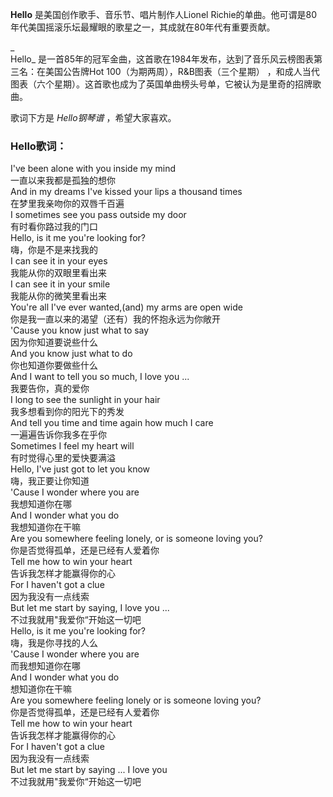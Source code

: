 

**Hello** 是美国创作歌手、音乐节、唱片制作人Lionel
Richie的单曲。他可谓是80年代美国摇滚乐坛最耀眼的歌星之一，其成就在80年代有重要贡献。

_  
Hello_ 是一首85年的冠军金曲，这首歌在1984年发布，达到了音乐风云榜图表第三名：在美国公告牌Hot 100（为期两周），R&B图表（三个星期）
，和成人当代图表（六个星期）。这首歌也成为了英国单曲榜头号单，它被认为是里奇的招牌歌曲。

  
歌词下方是 _Hello钢琴谱_ ，希望大家喜欢。

### Hello歌词：

I've been alone with you inside my mind  
一直以来我都是孤独的想你  
And in my dreams I've kissed your lips a thousand times  
在梦里我亲吻你的双唇千百遍  
I sometimes see you pass outside my door  
有时看你路过我的门口  
Hello, is it me you're looking for?  
嗨，你是不是来找我的  
I can see it in your eyes  
我能从你的双眼里看出来  
I can see it in your smile  
我能从你的微笑里看出来  
You're all I've ever wanted,(and) my arms are open wide  
你是我一直以来的渴望（还有）我的怀抱永远为你敞开  
'Cause you know just what to say  
因为你知道要说些什么  
And you know just what to do  
你也知道你要做些什么  
And I want to tell you so much, I love you ...  
我要告你，真的爱你  
I long to see the sunlight in your hair  
我多想看到你的阳光下的秀发  
And tell you time and time again how much I care  
一遍遍告诉你我多在乎你  
Sometimes I feel my heart will  
有时觉得心里的爱快要满溢  
Hello, I've just got to let you know  
嗨，我正要让你知道  
'Cause I wonder where you are  
我想知道你在哪  
And I wonder what you do  
我想知道你在干嘛  
Are you somewhere feeling lonely, or is someone loving you?  
你是否觉得孤单，还是已经有人爱着你  
Tell me how to win your heart  
告诉我怎样才能赢得你的心  
For I haven't got a clue  
因为我没有一点线索  
But let me start by saying, I love you ...  
不过我就用"我爱你“开始这一切吧  
Hello, is it me you're looking for?  
嗨，我是你寻找的人么  
'Cause I wonder where you are  
而我想知道你在哪  
And I wonder what you do  
想知道你在干嘛  
Are you somewhere feeling lonely or is someone loving you?  
你是否觉得孤单，还是已经有人爱着你  
Tell me how to win your heart  
告诉我怎样才能赢得你的心  
For I haven't got a clue  
因为我没有一点线索  
But let me start by saying ... I love you  
不过我就用"我爱你“开始这一切吧

